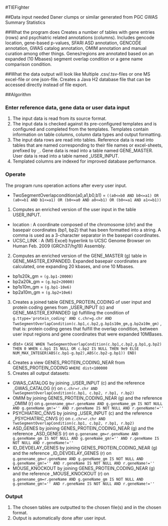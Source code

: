#TIEFighter

##Data input needed
Daner clumps or similar generated from PGC GWAS Summary Statistics

##What the program does
Creates a number of tables with gene entries (rows) and psychiatric related annotations (columns). Includes gencode location, gene-based p-values, SFARI ASD annotation, GENCODE annotation, GWAS catalog annotation, OMIM annotation and manual curation among other things. Genes/regions are annotated based on an expanded (10 Mbases) segment overlap condition or a gene name comparison condition.

##What the data output will look like
Multiple .csv/.tsv-files or one MS excel-file or one json-file. Creates a Java H2 database file that can be accessed directly instead of file export.

##Algorithm

### Enter reference data, gene data or user data input
1. The input data is read from its source format.
2. The input data is checked against its pre-configured templates and is configured and completed from the templates. Templates contain information on table columns, column data types and output formatting.
3. The input data rows are read into tables. Reference data is read into tables that are named corresponding to their file names or excel-sheets, prefixed by `_`. Gene data is read into a table named GENE\_MASTER. User data is read into a table named \_USER\_INPUT.
4. Templated columns are indexed for improved database performance.

### Operate
The program runs operation actions after every user input.

- TwoSegmentOverlapcondition(a0,a1,b0,b1) = ``((a0<=b0 AND b0<=a1) OR (a0<=b1 AND b1<=a1) OR (b0<=a0 AND a0<=b1) OR (b0<=a1 AND a1<=b1))``

1. Computes an enriched version of the user input in the table USER\_INPUT.
  - location : A coordinate composed of the chromosome (chr) and the basepair coordinates (bp1, bp2) that has been formatted into a string. A comma is used as a 3-character separator in the basepari coordinates.
  - UCSC\_LINK : A (MS Excel) hyperlink to UCSC Genome Browser on Human Feb. 2009 (GRCh37/hg19) Assembly.
2. Computes an enriched version of the GENE\_MASTER (g) table in GENE\_MASTER\_EXPANDED. Expanded basepair coordinates are calculated, one expanding 20 kbases, and one 10 Mbases.
  - bp1s20k_gm = ``(g.bp1-20000)``
  - bp2a20k_gm = ``(g.bp2+20000)``
  - bp1s10m_gm = ``(g.bp1-10e6)``
  - bp2a10m_gm = ``(g.bp2+10e6)``
3. Creates a joined table GENES\_PROTEIN\_CODING of user input and protein coding genes from \_USER\_INPUT (c) and GENE\_MASTER\_EXPANDED (g) fulfilling the condition of
	``g.ttype='protein_coding' AND c.chr=g.chr AND TwoSegmentOverlapCondition(c.bp1,c.bp2,g.bp1s10m_gm,g.bp2a10m_gm)``
, that is: protein coding genes that fulfill the overlap condition, between user input regions and gene coordinates that were expanded 10MBases.
  - dist= ``CASE WHEN TwoSegmentOverlapCondition(c.bp1,c.bp2,g.bp1,g.bp2) THEN 0 WHEN c.bp1 IS NULL OR c.bp2 IS NULL THEN 9e9 ELSE NUM_MAX_INTEGER(ABS(c.bp1-g.bp2),ABS(c.bp2-g.bp1)) END)``
4. Creates a view GENES\_PROTEIN\_CODING\_NEAR from GENES\_PROTEIN\_CODING
``WHERE dist<100000``
5. Creates all output datasets:
  - GWAS\_CATALOG by joining \_USER\_INPUT (c) and the reference \_GWAS\_CATALOG (r)
on ``c.chr=r.chr AND TwoSegmentOverlapCondition(c.bp1, c.bp2, r.bp1, r.bp2)``
  - OMIM by joining GENES\_PROTEIN\_CODING\_NEAR (g) and the reference \_OMIM (r)
on ``g.genename_gm=r.geneName AND g.geneName_gm IS NOT NULL AND g.geneName_gm!='' AND r.geneName IS NOT NULL AND r.geneName!=''``
  - PSYCHIATRIC\_CNVS by joining \_USER\_INPUT (c) and the reference \_PSYCHIATRIC\_CNVS (r)
on ``c.chr=r.chr AND TwoSegmentOverlapCondition(c.bp1, c.bp2, r.bp1, r.bp2)``
  - ASD\_GENES by joining GENES\_PROTEIN\_CODING\_NEAR (g) and the reference \_ASD\_GENES (r)
on ``g.genename_gm=r.geneName AND g.geneName_gm IS NOT NULL AND g.geneName_gm!='' AND r.geneName IS NOT NULL AND r.geneName!=''``
  - ID\_DEVDELAY\_GENES by joining GENES\_PROTEIN\_CODING\_NEAR (g) and the reference \_ID\_DEVDELAY\_GENES (r)
on ``g.genename_gm=r.geneName AND g.geneName_gm IS NOT NULL AND g.geneName_gm!='' AND r.geneName IS NOT NULL AND r.geneName!=''``
  - MOUSE\_KNOCKOUT by joining GENES\_PROTEIN\_CODING\_NEAR (g) and the reference \_MOUSE\_KNOCKOUT (r)
on ``g.genename_gm=r.geneName AND g.geneName_gm IS NOT NULL AND g.geneName_gm!='' AND r.geneName IS NOT NULL AND r.geneName!=''``

### Output
1. The chosen tables are outputted to the chosen file(s) and in the chosen format.
2. Output is automatically done after user input.